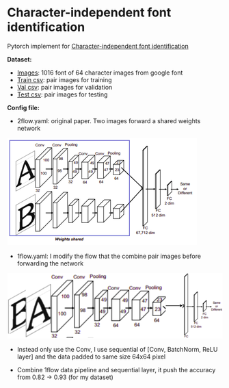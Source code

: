 # Character-independent font identification

Pytorch implement for [Character-independent font identification](https://arxiv.org/pdf/2001.08893.pdf)

**Dataset:**
- [Images](https://drive.google.com/file/d/1qmSGYIL__YKBeEeMfpbyvJLlFl5CZLX2/view?usp=sharing): 1016 font of 64 character images from google font
- [Train csv](https://drive.google.com/file/d/15v7m3dRE7yNmKVL_phTqJe4UmmA-oR-a/view?usp=sharing): pair images for training
- [Val csv](https://drive.google.com/file/d/1abFVdoWD-9himnGHLDUbTYaNvxHeQ1ph/view?usp=sharing): pair images for validation
- [Test csv](https://drive.google.com/file/d/1SS9bsjqzuh7XPOcmkuAUz944k0xF8qEQ/view?usp=sharing): pair images for testing

**Config file:**

- 2flow.yaml: original paper. Two images forward a shared weights network

![2flow](./notebook/2flow.png)

- 1flow.yaml: I modify the flow that the combine pair images before forwarding the network

![1flow](./notebook/1flow.png)

- Instead only use the Conv, I use sequential of [Conv, BatchNorm, ReLU layer] and the data padded to same size 64x64 pixel 

- Combine 1flow data pipeline and sequential layer, it push the accuracy from 0.82 -> 0.93 (for my dataset)
